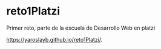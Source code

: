 # reto1Platzi
Primer reto, parte de la escuela de Desarrollo Web en platzi

https://yaroslayb.github.io/reto1Platzi/.
